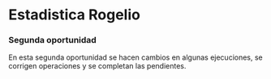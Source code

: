 # Estadistica Rogelio

### Segunda oportunidad

En esta segunda oportunidad se hacen cambios en algunas ejecuciones, se corrigen operaciones y se completan las pendientes.

